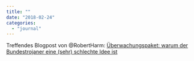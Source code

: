 ```yaml
---
title: ""
date: "2018-02-24"
categories: 
  - "journal"
---
```


Treffendes Blogpost von @RobertHarm: [Überwachungspaket: warum der Bundestrojaner eine (sehr) schlechte Idee ist](https://www.harm.co.at/2018/02/23/ueberwachungspaket-warum-der-bundestrojaner-eine-sehr-schlechte-idee-ist/)
